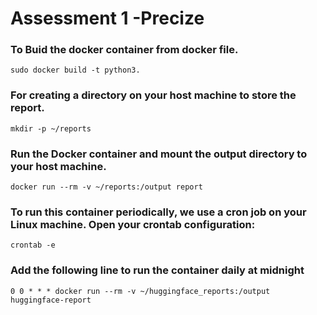 # Assessment 1 -Precize 
### To Buid the docker container from docker file.
```
sudo docker build -t python3.
```
### For creating a directory on your host machine to store the report.
```
mkdir -p ~/reports
```
### Run the Docker container and mount the output directory to your host machine.
```
docker run --rm -v ~/reports:/output report
```
### To run this container periodically, we use a cron job on your Linux machine. Open your crontab configuration:
```
crontab -e
```
### Add the following line to run the container daily at midnight
```
0 0 * * * docker run --rm -v ~/huggingface_reports:/output huggingface-report
```
